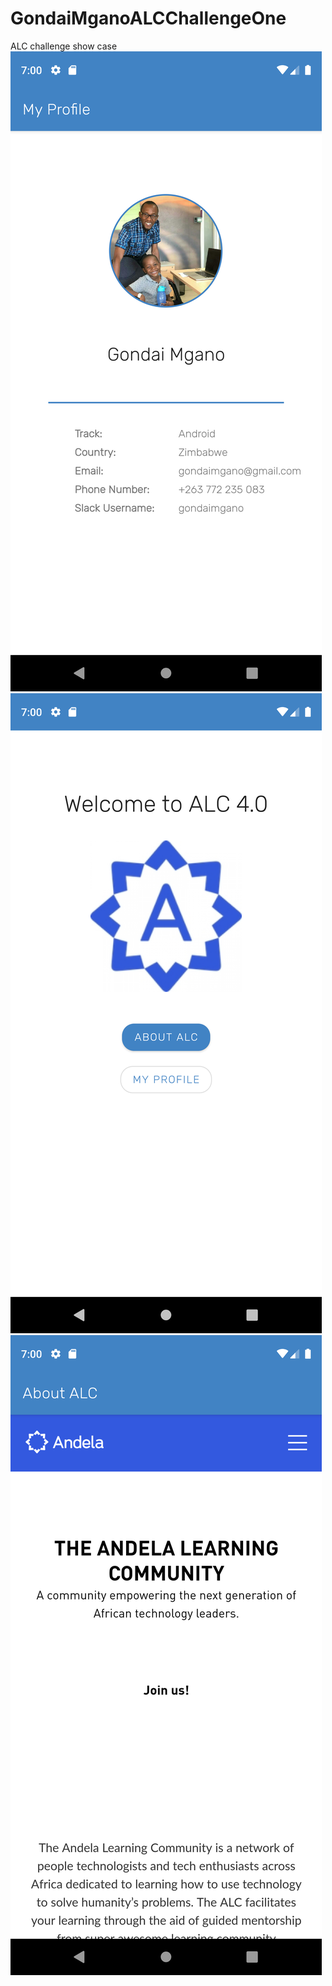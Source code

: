 # GondaiMganoALCChallengeOne
ALC challenge show case
![alt text](Activity_Profile.png)
![alt text](Activity_WelcomeMain.png)
![alt text](Activity_About.png)
